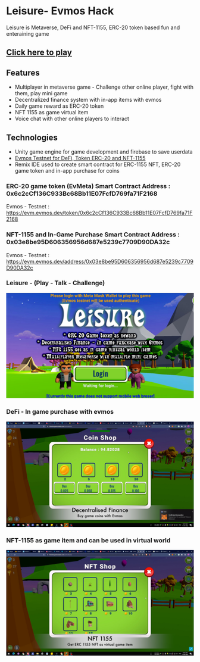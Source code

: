 # Leisure- Evmos Hack
Leisure is Metaverse, DeFi and NFT-1155, ERC-20 token based fun and enteraining game

## [Click here to play](https://www.thundergamestudio.com/evmoshack/)

## Features
- Multiplayer in metaverse game - Challenge other online player, fight with them, play mini game
- Decentralized finance system with in-app items with evmos
- Daily game reward as ERC-20 token
- NFT 1155 as game virtual item
- Voice chat with other online players to interact


## Technologies
- Unity game engine for game development and firebase to save userdata
- [Evmos Testnet for DeFi, Token ERC-20 and NFT-1155](https://github.com/EvmosHack/EvmosMetaverseGame/blob/main/Evmos.md)
- Remix IDE used to create smart contract for ERC-1155 NFT, ERC-20 game token and in-app purchase for coins


### ERC-20 game token (EvMeta) Smart Contract Address : 0x6c2cCf136C933Bc68Bb11E07FcfD769fa71F2168
Evmos - Testnet : https://evm.evmos.dev/token/0x6c2cCf136C933Bc68Bb11E07FcfD769fa71F2168

### NFT-1155 and In-Game Purchase Smart Contract Address : 0x03e8be95D606356956d687e5239c7709D90DA32c
Evmos - Testnet : https://evm.evmos.dev/address/0x03e8be95D606356956d687e5239c7709D90DA32c


### Leisure - (Play - Talk - Challenge)
![Metaverse Game](/Images/Evmos1.jpg)

### DeFi - In game purchase with evmos
![Leisure Game](/Images/Evmos3.jpg)

### NFT-1155 as game item and can be used in virtual world
![Leisure Game](/Images/Evmos2.jpg)
